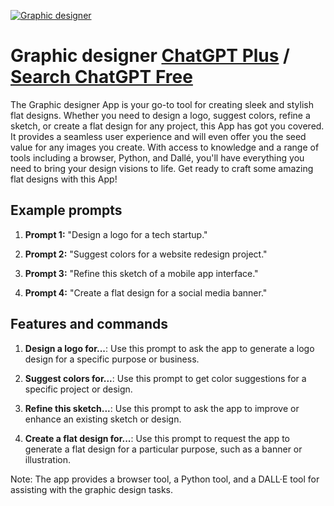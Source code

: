 
[![Graphic designer](https://files.oaiusercontent.com/file-DZej8S3qovv8mnWeJIwoSAOa?se=2123-10-17T03%3A12%3A54Z&sp=r&sv=2021-08-06&sr=b&rscc=max-age%3D31536000%2C%20immutable&rscd=attachment%3B%20filename%3Da7415890-c66f-4a07-88e9-84de990e799b.png&sig=gK6Z4CZ9oHlIJdKfHuVj6e6mHDGbReyanfAOf54NrZI%3D)](https://chat.openai.com/g/g-Oa6DWdLuL-graphic-designer)

# Graphic designer [ChatGPT Plus](https://chat.openai.com/g/g-Oa6DWdLuL-graphic-designer) / [Search ChatGPT Free](https://gptcall.net/index.html#/?search=Graphic%20designer)

The Graphic designer App is your go-to tool for creating sleek and stylish flat designs. Whether you need to design a logo, suggest colors, refine a sketch, or create a flat design for any project, this App has got you covered. It provides a seamless user experience and will even offer you the seed value for any images you create. With access to knowledge and a range of tools including a browser, Python, and Dallé, you'll have everything you need to bring your design visions to life. Get ready to craft some amazing flat designs with this App!

## Example prompts

1. **Prompt 1:** "Design a logo for a tech startup."

2. **Prompt 2:** "Suggest colors for a website redesign project."

3. **Prompt 3:** "Refine this sketch of a mobile app interface."

4. **Prompt 4:** "Create a flat design for a social media banner."

## Features and commands

1. **Design a logo for...**: Use this prompt to ask the app to generate a logo design for a specific purpose or business.

2. **Suggest colors for...**: Use this prompt to get color suggestions for a specific project or design.

3. **Refine this sketch...**: Use this prompt to ask the app to improve or enhance an existing sketch or design.

4. **Create a flat design for...**: Use this prompt to request the app to generate a flat design for a particular purpose, such as a banner or illustration.

Note: The app provides a browser tool, a Python tool, and a DALL·E tool for assisting with the graphic design tasks.


